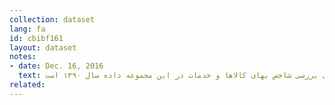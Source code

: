 ```yaml
---
collection: dataset
lang: fa
id: cbibf161
layout: dataset
notes: 
- date: Dec. 16, 2016
  text: سال پایه برای بررسی شاخص بهای کالاها و خدمات در این مجموعه داده سال ۱۳۹۰ است.    
related:
---
```


